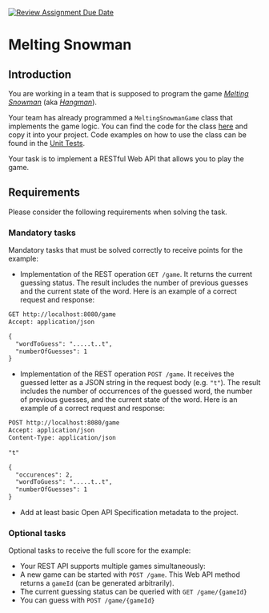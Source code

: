 [![Review Assignment Due Date](https://classroom.github.com/assets/deadline-readme-button-24ddc0f5d75046c5622901739e7c5dd533143b0c8e959d652212380cedb1ea36.svg)](https://classroom.github.com/a/KTYaYQ-U)
# Melting Snowman

## Introduction

You are working in a team that is supposed to program the game [*Melting Snowman*](https://www.hanginghyena.com/snowman) (aka [*Hangman*](https://en.wikipedia.org/wiki/Hangman_(game))).

Your team has already programmed a `MeltingSnowmanGame` class that implements the game logic. You can find the code for the class [here](logic/MeltingSnowmanGame.cs) and copy it into your project. Code examples on how to use the class can be found in the [Unit Tests](logic.tests/MeltingSnowmanGameTests.cs).

Your task is to implement a RESTful Web API that allows you to play the game.

## Requirements

Please consider the following requirements when solving the task.

### Mandatory tasks

Mandatory tasks that must be solved correctly to receive points for the example:

* Implementation of the REST operation `GET /game`. It returns the current guessing status. The result includes the number of previous guesses and the current state of the word. Here is an example of a correct request and response:

```txt
GET http://localhost:8080/game  
Accept: application/json  
```  
  
```txt  
{  
  "wordToGuess": ".....t..t",  
  "numberOfGuesses": 1  
}  
```  
  
* Implementation of the REST operation `POST /game`. It receives the guessed letter as a JSON string in the request body (e.g. `"t"`). The result includes the number of occurrences of the guessed word, the number of previous guesses, and the current state of the word. Here is an example of a correct request and response:  
  
```txt  
POST http://localhost:8080/game  
Accept: application/json  
Content-Type: application/json  
  
"t"  
```  
  
```txt  
{  
  "occurences": 2,  
  "wordToGuess": ".....t..t",  
  "numberOfGuesses": 1  
}  
```  
  
* Add at least basic Open API Specification metadata to the project.  
  
### Optional tasks  
  
Optional tasks to receive the full score for the example:  
  
* Your REST API supports multiple games simultaneously:  
* A new game can be started with `POST /game`. This Web API method returns a `gameId` (can be generated arbitrarily).  
* The current guessing status can be queried with `GET /game/{gameId}`  
* You can guess with `POST /game/{gameId}`
